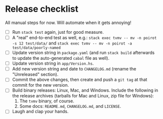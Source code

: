 # Release checklist

All manual steps for now. Will automate when it gets annoying!

- [ ] Run `stack test` again, just for good measure.
- [ ] A "real" end-to-end test as well, e.g.:
    `stack exec tvmv -- mv -n poirot -s 12 test/data/`
    and
    `stack exec tvmv -- mv -n poirot -a test/data/poorly-named`
- [ ] Update version string in `package.yaml` (and run `stack build`
  afterwards to update the auto-generated `cabal` file as well).
- [ ] Update version string in `app/Version.hs`.
- [ ] Add new version string and date to `CHANGELOG.md` (rename the
  "Unreleased" section).
- [ ] Commit the above changes, then create and push a `git tag` at that
  commit for the new version.
- [ ] Build binary releases: Linux, Mac, and Windows. Include the following
  in the release archives (tarballs for Mac and Linux, zip file for Windows):
    1. The `tvmv` binary, of course.
    2. Some docs: `README.md`, `CHANGELOG.md`, and `LICENSE`.
- [ ] Laugh and clap your hands.
